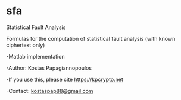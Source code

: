 # sfa
Statistical Fault Analysis

Formulas for the computation of statistical fault analysis (with known ciphertext only)

-Matlab implementation

-Author: Kostas Papagiannopoulos

-If you use this, please cite https://kpcrypto.net

-Contact: kostaspap88@gmail.com
